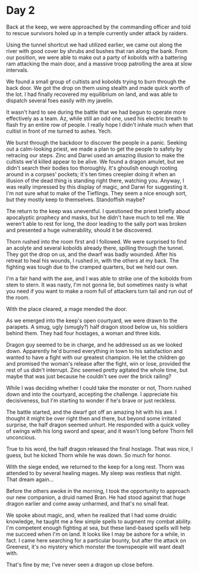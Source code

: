 # Day 2

Back at the keep, we were approached by the commanding officer and told to
rescue survivors holed up in a temple currently under attack by raiders.

Using the tunnel shortcut we had utilized earlier, we came out along the river with good cover by
shrubs and bushes that ran along the bank.  From our position, we were able to make out a party of kobolds with a battering ram attacking the main door, and a massive troop patrolling the area at slow intervals.

We found a small group of cultists and kobolds trying to burn through the back door.  We got the drop on them using stealth and made quick worth of the lot.  I had finally recovered my equilibrium on land, and was able to dispatch several foes easily with my javelin.

It wasn't hard to see during the battle that we had begun to operate more effectively as a team. Az, while still an odd one, used his electric breath to flash fry an entire row of people.  I really hope I didn't inhale much when that cultist in front of me turned to ashes.  Yech.

We burst through the backdoor to discover the people in a panic.  Seeking out a calm-looking priest, we made a plan to get the people to safety by retracing our steps.  Zinc and Darwi used an amazing illusion to make the cultists we'd killed appear to be alive.  We found a dragon amulet, but we didn't search their bodies too thoroughly.  It's ghoulish enough rooting around in a corpses' pockets; it's ten times creepier doing it when an illusion of the dead thing is standing right there, watching you.  Anyway, I was really impressed by this display of magic, and Darwi for suggesting it.  I'm not sure what to make of the Tieflings.  They seem a nice enough sort, but they mostly keep to themselves.  Standoffish maybe?

The return to the keep was uneventful. I questioned the priest briefly about apocalyptic prophecy and masks, but he didn't have much to tell me. We weren't able to rest for long, the door leading to the sally port was broken and presented a huge vulnerability, should it be discovered.

Thorn rushed into the room first and I followed.  We were surprised to find an acolyte and several kobolds already there, spilling through the tunnel.  They got the drop on us, and the dwarf was badly wounded.  After his retreat to heal his wounds, I rushed in, with the others at my back.  The fighting was tough due to the cramped quarters, but we held our own.  

I'm a fair hand with the axe, and I was able to strike one of the kobolds from stem to stern.  It was nasty, I'm not gonna lie, but sometimes nasty is what you need if you want to make a room full of attackers turn tail and run out of the room.

With the place cleared, a mage mended the door.

As we emerged into the keep's open courtyard, we were drawn to the parapets.  A smug, ugly (smugly?) half dragon stood below us, his soldiers behind them.  They had four hostages, a woman and three kids.

Dragon guy seemed to be in charge, and he addressed us as we looked down.  Apparently he'd burned everything in town to his satisfaction and wanted to have a fight with our greatest champion.  He let the children go and promised the woman's release after the fight, win or lose, provided the rest of us didn't interrupt. Zinc seemed pretty agitated the whole time, but maybe that was just because he couldn't see over the brick railing?

While I was deciding whether I could take the monster or not, Thorn rushed down and into the courtyard, accepting the challenge.  I appreciate his decisiveness, but I'm starting to wonder if he's brave or just reckless.

The battle started, and the dwarf got off an amazing hit with his axe.  I thought it might be over right then and there, but beyond some irritated surprise, the half dragon seemed unhurt.  He responded with a quick volley of swings with his long sword and spear, and it wasn't long before Thorn fell unconcious.  

True to his word, the half dragon released the final hostage.  That was nice, I guess, but he kicked Thorn while he was down.  So much for honor.  

With the siege ended, we returned to the keep for a long rest.  Thorn was attended to by several healing mages.  My sleep was restless that night.  That dream again...

Before the others awoke in the morning, I took the opportunity to approach our new companion, a druid named Bran.  He had stood against that huge dragon earlier and come away unharmed, and that's no small feat.

We spoke about magic, and, when he realized that I had some druidic knowledge, he taught me a few simple spells to augment my combat ability.  I'm competent enough fighting at sea, but these land-based spells will help me succeed when I'm on land.  It looks like I may be ashore for a while, in fact.  I came here searching for a particular bounty, but after the attack on Greenest, it's no mystery which monster the townspeople will want dealt with.  

That's fine by me; I've never seen a dragon up close before.
